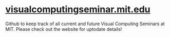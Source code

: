 # [visualcomputingseminar.mit.edu](http://visualcomputingseminar.mit.edu/)

Github to keep track of all current and future Visual Computing Seminars at MIT. Please check out the website for uptodate details! 
